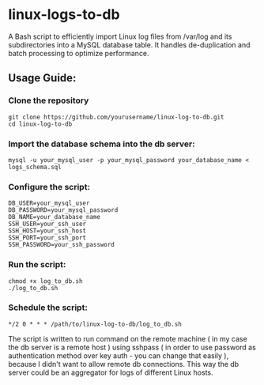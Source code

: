 # linux-logs-to-db
A Bash script to efficiently import Linux log files from /var/log and its subdirectories into a MySQL database table. It handles de-duplication and batch processing to optimize performance.


## Usage Guide:

### Clone the repository

```
git clone https://github.com/yourusername/linux-log-to-db.git
cd linux-log-to-db
```

### Import the database schema into the db server:

```
mysql -u your_mysql_user -p your_mysql_password your_database_name < logs_schema.sql
```

### Configure the script:
```
DB_USER=your_mysql_user
DB_PASSWORD=your_mysql_password
DB_NAME=your_database_name
SSH_USER=your_ssh_user
SSH_HOST=your_ssh_host
SSH_PORT=your_ssh_port
SSH_PASSWORD=your_ssh_password
```

### Run the script:
```
chmod +x log_to_db.sh
./log_to_db.sh
```

### Schedule the script:
```
*/2 0 * * * /path/to/linux-log-to-db/log_to_db.sh
```




The script is written to run command on the remote machine ( in my case the db server is a remote host ) using sshpass ( in order to use password as authentication method over key auth - you can change that easily ), because I didn't want to allow remote db connections.
This way the db server could be an aggregator for logs of different Linux hosts.

